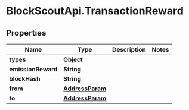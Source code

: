 # BlockScoutApi.TransactionReward

## Properties
Name | Type | Description | Notes
------------ | ------------- | ------------- | -------------
**types** | **Object** |  | 
**emissionReward** | **String** |  | 
**blockHash** | **String** |  | 
**from** | [**AddressParam**](AddressParam.md) |  | 
**to** | [**AddressParam**](AddressParam.md) |  | 

